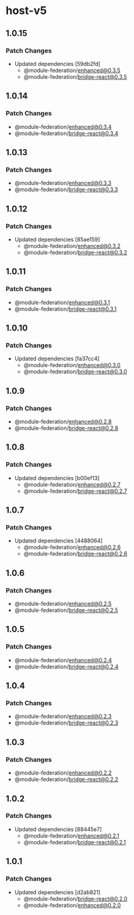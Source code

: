 # host-v5

## 1.0.15

### Patch Changes

- Updated dependencies [59db2fd]
  - @module-federation/enhanced@0.3.5
  - @module-federation/bridge-react@0.3.5

## 1.0.14

### Patch Changes

- @module-federation/enhanced@0.3.4
- @module-federation/bridge-react@0.3.4

## 1.0.13

### Patch Changes

- @module-federation/enhanced@0.3.3
- @module-federation/bridge-react@0.3.3

## 1.0.12

### Patch Changes

- Updated dependencies [85ae159]
  - @module-federation/enhanced@0.3.2
  - @module-federation/bridge-react@0.3.2

## 1.0.11

### Patch Changes

- @module-federation/enhanced@0.3.1
- @module-federation/bridge-react@0.3.1

## 1.0.10

### Patch Changes

- Updated dependencies [fa37cc4]
  - @module-federation/enhanced@0.3.0
  - @module-federation/bridge-react@0.3.0

## 1.0.9

### Patch Changes

- @module-federation/enhanced@0.2.8
- @module-federation/bridge-react@0.2.8

## 1.0.8

### Patch Changes

- Updated dependencies [b00ef13]
  - @module-federation/enhanced@0.2.7
  - @module-federation/bridge-react@0.2.7

## 1.0.7

### Patch Changes

- Updated dependencies [4488064]
  - @module-federation/enhanced@0.2.6
  - @module-federation/bridge-react@0.2.6

## 1.0.6

### Patch Changes

- @module-federation/enhanced@0.2.5
- @module-federation/bridge-react@0.2.5

## 1.0.5

### Patch Changes

- @module-federation/enhanced@0.2.4
- @module-federation/bridge-react@0.2.4

## 1.0.4

### Patch Changes

- @module-federation/enhanced@0.2.3
- @module-federation/bridge-react@0.2.3

## 1.0.3

### Patch Changes

- @module-federation/enhanced@0.2.2
- @module-federation/bridge-react@0.2.2

## 1.0.2

### Patch Changes

- Updated dependencies [88445e7]
  - @module-federation/enhanced@0.2.1
  - @module-federation/bridge-react@0.2.1

## 1.0.1

### Patch Changes

- Updated dependencies [d2ab821]
  - @module-federation/bridge-react@0.2.0
  - @module-federation/enhanced@0.2.0
